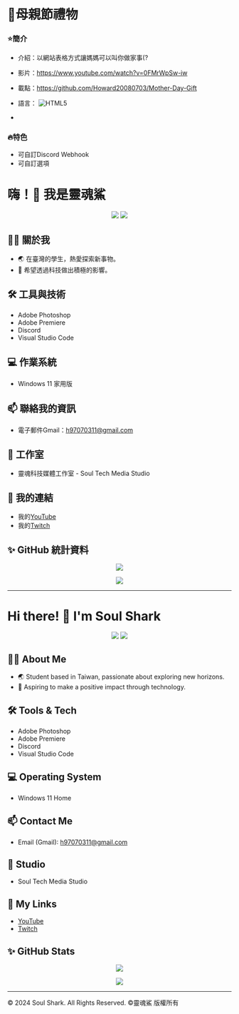 # 🌹母親節禮物

### ⭐簡介
- 介紹：以網站表格方式讓媽媽可以叫你做家事(?
- 影片：https://www.youtube.com/watch?v=0FMrWpSw-iw
- 載點：https://github.com/Howard20080703/Mother-Day-Gift
- 語言：  <img src="https://img.shields.io/badge/HTML5-E34F26?style=for-the-badge&logo=html5&logoColor=white" alt="HTML5" />

- 
### 🔥特色
- 可自訂Discord Webhook
- 可自訂選項

# 嗨！👋 我是靈魂鯊

<p align="center">
  <img src="https://img.shields.io/badge/靈魂鯊-Youtube-FF0000.svg?logo=youtube&style=for-the-badge">
  <img src="https://img.shields.io/badge/shark_9773-Discord-7289DA.svg?logo=discord&style=for-the-badge">
</p>

## 🧑‍💻 關於我
* 🌏 在臺灣的學生，熱愛探索新事物。
* 💼 希望透過科技做出積極的影響。

## 🛠️ 工具與技術
- Adobe Photoshop
- Adobe Premiere
- Discord
- Visual Studio Code

## 💻 作業系統
- Windows 11 家用版

## 📫 聯絡我的資訊
- 電子郵件Gmail：[h97070311@gmail.com](mailto:h97070311@gmail.com)

## 💼 工作室
- 靈魂科技媒體工作室 - Soul Tech Media Studio

## 🔗 我的連結
- 我的[YouTube](https://www.youtube.com/@shark_9773)
- 我的[Twitch](https://www.twitch.tv/shark_9773)

## ✨ GitHub 統計資料
<p align="center">
  <img src="https://github-readme-stats.vercel.app/api?username=Howard20080703&show_icons=true&theme=dracula&include_all_commits=true&count_private=true">
</p>

<p align="center">
  <img src="https://github-readme-stats.vercel.app/api/top-langs/?username=Howard20080703&layout=compact&theme=dracula">
</p>

---

# Hi there! 👋 I'm Soul Shark

<p align="center">
  <img src="https://img.shields.io/badge/Soul%20Shark-Youtube-FF0000.svg?logo=youtube&style=for-the-badge">
  <img src="https://img.shields.io/badge/shark_9773-Discord-7289DA.svg?logo=discord&style=for-the-badge">
</p>

## 🧑‍💻 About Me
* 🌏 Student based in Taiwan, passionate about exploring new horizons.
* 💼 Aspiring to make a positive impact through technology.

## 🛠️ Tools & Tech
- Adobe Photoshop
- Adobe Premiere
- Discord
- Visual Studio Code

## 💻 Operating System
- Windows 11 Home

## 📫 Contact Me
- Email (Gmail): [h97070311@gmail.com](mailto:h97070311@gmail.com)

## 💼 Studio
- Soul Tech Media Studio

## 🔗 My Links
- [YouTube](https://www.youtube.com/@shark_9773)
- [Twitch](https://www.twitch.tv/shark_9773)

## ✨ GitHub Stats
<p align="center">
  <img src="https://github-readme-stats.vercel.app/api?username=Howard20080703&show_icons=true&theme=dracula&include_all_commits=true&count_private=true">
</p>

<p align="center">
  <img src="https://github-readme-stats.vercel.app/api/top-langs/?username=Howard20080703&layout=compact&theme=dracula">
</p>

---

© 2024 Soul Shark. All Rights Reserved. ©️靈魂鯊 版權所有
